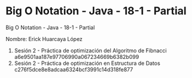 # Big O Notation - Java - 18-1 - Partial
Big O Notation - Java - 18-1 - Partial

Nombre: Erick Huarcaya López

1. Sesión 2 - Práctica de optimización del Algoritmo de Fibnacci       a6e9501aa187e97706990a067234669b6382b099
2. Sesión 2 - Práctica de optimización en Estructura de Datos          c276f5dce8e8adcaa6324bcf3991c14d318fe877 
